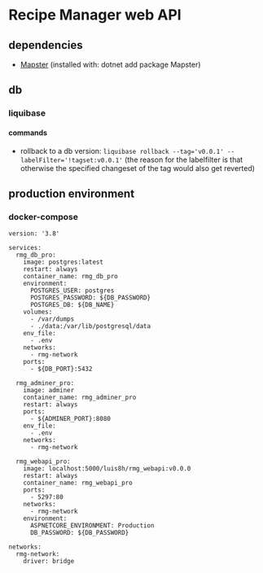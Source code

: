 # Recipe Manager web API

## dependencies
-   [Mapster](https://github.com/MapsterMapper/Mapster) (installed with: dotnet add package Mapster)

## db
### liquibase
#### commands
-   rollback to a db version: ```liquibase rollback --tag='v0.0.1' --labelFilter='!tagset:v0.0.1'```
    (the reason for the labelfilter is that otherwise the specified changeset of the tag would also get reverted)


## production environment

### docker-compose

```
version: '3.8'

services:
  rmg_db_pro:
    image: postgres:latest
    restart: always
    container_name: rmg_db_pro
    environment:
      POSTGRES_USER: postgres
      POSTGRES_PASSWORD: ${DB_PASSWORD}
      POSTGRES_DB: ${DB_NAME}
    volumes:
      - /var/dumps
      - ./data:/var/lib/postgresql/data
    env_file:
      - .env
    networks:
      - rmg-network
    ports:
      - ${DB_PORT}:5432

  rmg_adminer_pro:
    image: adminer
    container_name: rmg_adminer_pro
    restart: always
    ports:
      - ${ADMINER_PORT}:8080
    env_file:
      - .env
    networks:
      - rmg-network

  rmg_webapi_pro:
    image: localhost:5000/luis8h/rmg_webapi:v0.0.0
    restart: always
    container_name: rmg_webapi_pro
    ports:
      - 5297:80
    networks:
      - rmg-network
    environment:
      ASPNETCORE_ENVIRONMENT: Production
      DB_PASSWORD: ${DB_PASSWORD}

networks:
  rmg-network:
    driver: bridge
```
